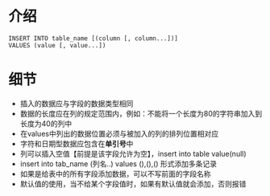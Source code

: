 # 介绍

```mysql
INSERT INTO table_name [(column [, column...])]
VALUES (value [, value...])
```



# 细节

* 插入的数据应与字段的数据类型相同
* 数据的长度应在列的规定范围内，例如：不能将一个长度为80的字符串加入到长度为40的列中
* 在values中列出的数据位置必须与被加入的列的排列位置相对应
* 字符和日期型数据应包含在**单引号**中
* 列可以插入空值【前提是该字段允许为空】，insert into table value(null)
* insert into tab_name (列名..) values (),(),() 形式添加多条记录
* 如果是给表中的所有字段添加数据，可以不写前面的字段名称
* 默认值的使用，当不给某个字段值时，如果有默认值就会添加，否则报错